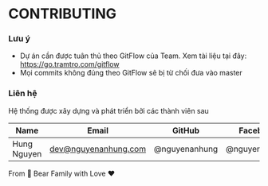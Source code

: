 # CONTRIBUTING

### Lưu ý

- Dự án cần được tuân thủ theo GitFlow của Team. Xem tài liệu tại đây: https://go.tramtro.com/gitflow
- Mọi commits không đúng theo GitFlow sẽ bị từ chối đưa vào master

### Liên hệ

Hệ thống được xây dựng và phát triển bởi các thành viên sau

| Name        | Email                | GitHub        | Facebook      |
|-------------|----------------------|---------------|---------------|
| Hung Nguyen | dev@nguyenanhung.com | @nguyenanhung | @nguyenanhung |

From 🐼 Bear Family with Love ♥️